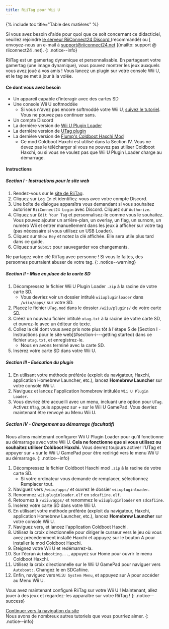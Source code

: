 ```yaml
---
title: RiiTag pour Wii U
---
```


{% include toc title="Table des matières" %}

Si vous avez besoin d'aide pour quoi que ce soit concernant ce didacticiel, veuillez rejoindre [ le serveur RiiConnect24 Discord ](https://discord.gg/rc24) (recommandé) ou \[ envoyez-nous un e-mail à support@riiconnect24.net \](mailto: support @ riiconnect24 .net).
{: .notice--info}

RiiTag est un gamertag dynamique et personnalisable. En partageant votre gamertag (une image dynamique), vous pouvez montrer les jeux auxquels vous avez joué à vos amis ! Vous lancez un plugin sur votre console Wii U, et le tag se met à jour à la volée.

#### Ce dont vous avez besoin

- Un appareil capable d’interagir avec des cartes SD
- Une console Wii U softmoddée
   - Si vous n'avez pas encore softmoddé votre Wii U, [suivez le tutoriel](https://wiiu.hacks.guide). Vous ne pouvez pas continuer sans.
- Un compte Discord
- La dernière version de [Wii U Plugin Loader](https://github.com/Maschell/WiiUPluginLoader/releases)
- La dernière version de [UTag plugin](https://github.com/RiiConnect24/UTag/releases)
- La dernière version de [Flump's Coldboot Haxchi Mod](https://www.dropbox.com/sh/gxkf72jia1adpyg/AACPMfGU2AyWUZmhU2awjSsca/Haxchi-CBHC%20Flump%20Mod.zip?dl=1)
   - Ce mod Coldboot Haxchi est utilisé dans la Section IV. Vous ne devez pas le télécharger si vous ne pouvez pas utiliser Coldboot Haxchi, ou si vous ne voulez pas que Wii U Plugin Loader charge au démarrage.

#### Instructions

##### Section I - Instructions pour le site web

1. Rendez-vous sur le [site de RiiTag](https://tag.rc24.xyz/).
2. Cliquez sur `Log In` et identifiez-vous avec votre compte Discord.
3. Une boîte de dialogue apparaîtra vous demandant si vous souhaitez autoriser `RiiConnect24 Login` avec Discord. Cliquez sur `Authorize`.
4. Cliquez sur `Edit Your Tag` et personnalisez-le comme vous le souhaitez. Vous pouvez ajouter un arrière-plan, un overlay, un flag, un surnom, un numéro Wii et entrer manuellement dans les jeux à afficher sur votre tag (pas nécessaire si vous utilisez un USB Loader).
5. Cliquez sur `Show Key` et notez la clé affichée. Elle sera utile plus tard dans ce guide.
6. Cliquez sur `Submit` pour sauvegarder vos changements.

Ne partagez votre clé RiiTag avec personne ! Si vous le faites, des personnes pourraient abuser de votre tag.
{: .notice--warning}

##### Section II - Mise en place de la carte SD

1. Décompressez le fichier Wii U Plugin Loader `.zip` à la racine de votre carte SD.
   - Vous devriez voir un dossier intitulé `wiiupluginloader` dans `/wiiu/apps/` sur votre SD.
2. Placez le fichier `UTag.mod` dans le dossier `/wiiu/plugins/` de votre carte SD.
3. Créez un nouveau fichier intitulé `utag.txt` à la racine de votre carte SD, et ouvrez-le avec un éditeur de texte.
4. Collez la clé dont vous avez pris note plus tôt à l'étape 5 de \[Section I - Instructions pour le site web\](#section-i---getting started) dans ce fichier `utag.txt`, et enregistrez-le.
   - Nous en avons terminé avec la carte SD.
5. Insérez votre carte SD dans votre Wii U.

##### Section III - Exécution du plugin

1. En utilisant votre méthode préférée (exploit du navigateur, Haxchi, application Homebrew Launcher, etc.), lancez **Homebrew Launcher** sur votre console Wii U.
2. Naviguez et lancez l'application homebrew intitulée `Wii U Plugin Loader`.
3. Vous devriez être accueilli avec un menu, incluant une option pour `UTag`. Activez `UTag`, puis appuyez sur + sur le Wii U GamePad. Vous devriez maintenant être renvoyé au Menu Wii U.

##### Section IV - Chargement au démarrage (facultatif)

Nous allons maintenant configurer Wii U Plugin Loader pour qu'il fonctionne au démarrage avec votre Wii U. **Cela ne fonctionne que si vous utilisez ou souhaitez utiliser Coldboot Haxchi.** Vous devrez toujours activer l'UTag et appuyer sur + sur le Wii U GamePad pour être redirigé vers le menu Wii U au démarrage.
{: .notice--info}

1. Décompressez le fichier Coldboot Haxchi mod `.zip` à la racine de votre carte SD.
   - Si votre ordinateur vous demande de remplacer, sélectionnez Remplacer tout.
2. Naviguez vers `/wiiu/apps/` et ouvrez le dossier `wiiupluginloader`.
3. Renommez `wiiupluginloader.elf` en `sdcafiine.elf`.
4. Retournez à `/wiiu/apps/` et renommez le `wiiupluginloader` en `sdcafiine`.
5. Insérez votre carte SD dans votre Wii U.
6. En utilisant votre méthode préférée (exploit du navigateur, Haxchi, application Homebrew Launcher, etc.), lancez **Homebrew Launcher** sur votre console Wii U.
6. Naviguez vers, et lancez l'application Coldboot Haxchi.
7. Utilisez la croix directionnelle pour diriger le curseur vers le jeu où vous avez précédemment installé Haxchi et appuyez sur le bouton A pour installer le mod Coldboot Haxchi.
8. Éteignez votre Wii U et redémarrez-la.
9. Sur l'écran `Autobooting...`, appuyez sur Home pour ouvrir le menu Coldboot Haxchi.
10. Utilisez la croix directionnelle sur le Wii U GamePad pour naviguer vers `Autoboot:`. Changez le en SDCafiine.
11. Enfin, naviguez vers `WiiU System Menu`, et appuyez sur A pour accéder au Menu Wii U.

Vous avez maintenant configuré RiiTag sur votre Wii U ! Maintenant, allez jouer à des jeux et regardez-les apparaître sur votre RiiTag !
{: .notice--success}

[Continuer vers la navigation du site](site-navigation)<br> Nous avons de nombreux autres tutoriels que vous pourriez aimer.
{: .notice--info}


